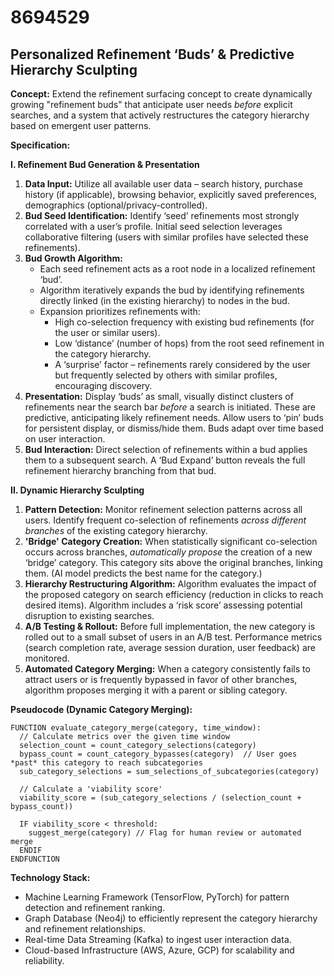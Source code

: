 # 8694529

## Personalized Refinement ‘Buds’ & Predictive Hierarchy Sculpting

**Concept:** Extend the refinement surfacing concept to create dynamically growing "refinement buds" that anticipate user needs *before* explicit searches, and a system that actively restructures the category hierarchy based on emergent user patterns.

**Specification:**

**I. Refinement Bud Generation & Presentation**

1.  **Data Input:** Utilize all available user data – search history, purchase history (if applicable), browsing behavior, explicitly saved preferences, demographics (optional/privacy-controlled).
2.  **Bud Seed Identification:**  Identify ‘seed’ refinements most strongly correlated with a user’s profile.  Initial seed selection leverages collaborative filtering (users with similar profiles have selected these refinements).
3.  **Bud Growth Algorithm:**
    *   Each seed refinement acts as a root node in a localized refinement ‘bud’.
    *   Algorithm iteratively expands the bud by identifying refinements directly linked (in the existing hierarchy) to nodes in the bud.
    *   Expansion prioritizes refinements with:
        *   High co-selection frequency with existing bud refinements (for the user or similar users).
        *   Low ‘distance’ (number of hops) from the root seed refinement in the category hierarchy.
        *   A ‘surprise’ factor – refinements rarely considered by the user but frequently selected by others with similar profiles, encouraging discovery.
4.  **Presentation:** Display ‘buds’ as small, visually distinct clusters of refinements near the search bar *before* a search is initiated.  These are predictive, anticipating likely refinement needs. Allow users to ‘pin’ buds for persistent display, or dismiss/hide them.  Buds adapt over time based on user interaction.
5.  **Bud Interaction:**  Direct selection of refinements within a bud applies them to a subsequent search.  A ‘Bud Expand’ button reveals the full refinement hierarchy branching from that bud.

**II. Dynamic Hierarchy Sculpting**

1.  **Pattern Detection:** Monitor refinement selection patterns across all users.  Identify frequent co-selection of refinements *across different branches* of the existing category hierarchy.
2.  **'Bridge' Category Creation:** When statistically significant co-selection occurs across branches, *automatically propose* the creation of a new ‘bridge’ category.  This category sits above the original branches, linking them.  (AI model predicts the best name for the category.)
3.  **Hierarchy Restructuring Algorithm:** Algorithm evaluates the impact of the proposed category on search efficiency (reduction in clicks to reach desired items). Algorithm includes a ‘risk score’ assessing potential disruption to existing searches.
4.  **A/B Testing & Rollout:** Before full implementation, the new category is rolled out to a small subset of users in an A/B test. Performance metrics (search completion rate, average session duration, user feedback) are monitored.
5.  **Automated Category Merging:** When a category consistently fails to attract users or is frequently bypassed in favor of other branches, algorithm proposes merging it with a parent or sibling category.

**Pseudocode (Dynamic Category Merging):**

```
FUNCTION evaluate_category_merge(category, time_window):
  // Calculate metrics over the given time window
  selection_count = count_category_selections(category)
  bypass_count = count_category_bypasses(category)  // User goes *past* this category to reach subcategories
  sub_category_selections = sum_selections_of_subcategories(category)

  // Calculate a 'viability score'
  viability_score = (sub_category_selections / (selection_count + bypass_count))

  IF viability_score < threshold:
    suggest_merge(category) // Flag for human review or automated merge
  ENDIF
ENDFUNCTION
```

**Technology Stack:**

*   Machine Learning Framework (TensorFlow, PyTorch) for pattern detection and refinement ranking.
*   Graph Database (Neo4j) to efficiently represent the category hierarchy and refinement relationships.
*   Real-time Data Streaming (Kafka) to ingest user interaction data.
*   Cloud-based Infrastructure (AWS, Azure, GCP) for scalability and reliability.